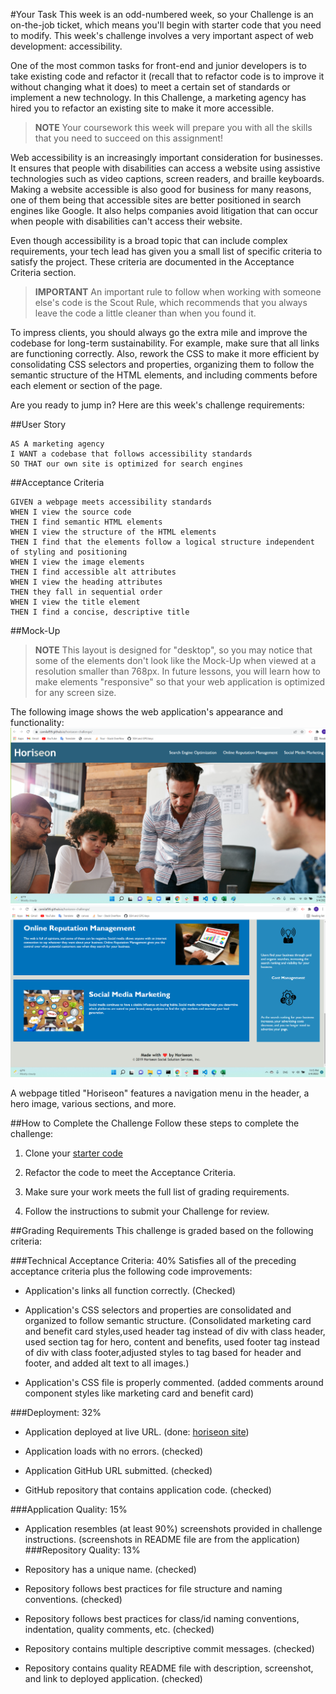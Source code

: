 #Your Task
This week is an odd-numbered week, so your Challenge is an on-the-job ticket, which means you'll begin with starter code that you need to modify. This week's challenge involves a very important aspect of web development: accessibility.

One of the most common tasks for front-end and junior developers is to take existing code and refactor it (recall that to refactor code is to improve it without changing what it does) to meet a certain set of standards or implement a new technology. In this Challenge, a marketing agency has hired you to refactor an existing site to make it more accessible.

> **NOTE** 
> Your coursework this week will prepare you with all the skills that you need to succeed on this assignment!

Web accessibility is an increasingly important consideration for businesses. It ensures that people with disabilities can access a website using assistive technologies such as video captions, screen readers, and braille keyboards. Making a website accessible is also good for business for many reasons, one of them being that accessible sites are better positioned in search engines like Google. It also helps companies avoid litigation that can occur when people with disabilities can't access their website.

Even though accessibility is a broad topic that can include complex requirements, your tech lead has given you a small list of specific criteria to satisfy the project. These criteria are documented in the Acceptance Criteria section.

> **IMPORTANT**
> An important rule to follow when working with someone else's code is the Scout Rule, which recommends that you always leave the code a little cleaner than when you found it.

To impress clients, you should always go the extra mile and improve the codebase for long-term sustainability. For example, make sure that all links are functioning correctly. Also, rework the CSS to make it more efficient by consolidating CSS selectors and properties, organizing them to follow the semantic structure of the HTML elements, and including comments before each element or section of the page.

Are you ready to jump in? Here are this week's challenge requirements:

##User Story
```
AS A marketing agency
I WANT a codebase that follows accessibility standards
SO THAT our own site is optimized for search engines
```
##Acceptance Criteria
```
GIVEN a webpage meets accessibility standards
WHEN I view the source code
THEN I find semantic HTML elements
WHEN I view the structure of the HTML elements
THEN I find that the elements follow a logical structure independent of styling and positioning
WHEN I view the image elements
THEN I find accessible alt attributes
WHEN I view the heading attributes
THEN they fall in sequential order
WHEN I view the title element
THEN I find a concise, descriptive title
```
##Mock-Up
> **NOTE**
> This layout is designed for "desktop", so you may notice that some of the elements don't look like the Mock-Up when viewed at a resolution smaller than 768px. In future lessons, you will learn how to make elements "responsive" so that your web application is optimized for any screen size.

The following image shows the web application's appearance and functionality:
![alt header and hero section screenshot](./docs/header-and-hero-section.png)
![alt marketing and benefits section screenshot](./docs/marketing-and-benefits-section.png)

A webpage titled "Horiseon" features a navigation menu in the header, a hero image, various sections, and more.

##How to Complete the Challenge
Follow these steps to complete the challenge:

1. Clone your [starter code](https://github.com/coding-boot-camp/urban-octo-telegram)

2. Refactor the code to meet the Acceptance Criteria.

3. Make sure your work meets the full list of grading requirements.

4. Follow the instructions to submit your Challenge for review.

##Grading Requirements
This challenge is graded based on the following criteria:

###Technical Acceptance Criteria: 40%
Satisfies all of the preceding acceptance criteria plus the following code improvements:

- Application's links all function correctly. (Checked)

- Application's CSS selectors and properties are consolidated and organized to follow semantic structure. (Consolidated marketing card and benefit card styles,used header tag instead of div with class header, used section tag for hero, content and benefits, used footer tag instead of div with class footer,adjusted styles to tag based for header and footer, and added alt text to all images.)

- Application's CSS file is properly commented. (added comments around component styles like marketing card and benefit card)

###Deployment: 32%
- Application deployed at live URL. (done: [horiseon site](https://camilaf99.github.io/horiseon-challenge/))

- Application loads with no errors. (checked)

- Application GitHub URL submitted. (checked)

- GitHub repository that contains application code. (checked)

###Application Quality: 15%
- Application resembles (at least 90%) screenshots provided in challenge instructions. (screenshots in README file are from the application)
###Repository Quality: 13%
- Repository has a unique name. (checked)

- Repository follows best practices for file structure and naming conventions. (checked)

- Repository follows best practices for class/id naming conventions, indentation, quality comments, etc. (checked)

- Repository contains multiple descriptive commit messages. (checked)

- Repository contains quality README file with description, screenshot, and link to deployed application. (checked)